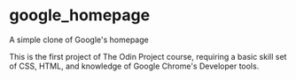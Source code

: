 # google_homepage
A simple clone of Google's homepage

This is the first project of The Odin Project course, requiring a basic skill set of CSS, HTML, and knowledge of Google Chrome's Developer tools.

